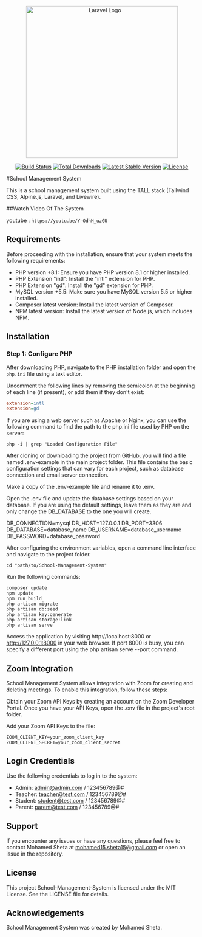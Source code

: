 <p align="center"><a href="https://laravel.com" target="_blank"><img src="https://raw.githubusercontent.com/laravel/art/master/logo-lockup/5%20SVG/2%20CMYK/1%20Full%20Color/laravel-logolockup-cmyk-red.svg" width="400" alt="Laravel Logo"></a></p>

<p align="center">
<a href="https://github.com/laravel/framework/actions"><img src="https://github.com/laravel/framework/workflows/tests/badge.svg" alt="Build Status"></a>
<a href="https://packagist.org/packages/laravel/framework"><img src="https://img.shields.io/packagist/dt/laravel/framework" alt="Total Downloads"></a>
<a href="https://packagist.org/packages/laravel/framework"><img src="https://img.shields.io/packagist/v/laravel/framework" alt="Latest Stable Version"></a>
<a href="https://packagist.org/packages/laravel/framework"><img src="https://img.shields.io/packagist/l/laravel/framework" alt="License"></a>
</p>


#School Management System

This is a school management system built using the TALL stack (Tailwind CSS, Alpine.js, Laravel, and Livewire).

##Watch Video Of The System

youtube : `https://youtu.be/Y-OdhH_uzGU`

## Requirements

Before proceeding with the installation, ensure that your system meets the following requirements:

- PHP version +8.1: Ensure you have PHP version 8.1 or higher installed.
- PHP Extension "intl": Install the "intl" extension for PHP.
- PHP Extension "gd": Install the "gd" extension for PHP.
- MySQL version +5.5: Make sure you have MySQL version 5.5 or higher installed.
- Composer latest version: Install the latest version of Composer.
- NPM latest version: Install the latest version of Node.js, which includes NPM.

## Installation

### Step 1: Configure PHP

After downloading PHP, navigate to the PHP installation folder and open the `php.ini` file using a text editor.

Uncomment the following lines by removing the semicolon at the beginning of each line (if present), or add them if they don't exist:

```ini
extension=intl
extension=gd
```
If you are using a web server such as Apache or Nginx, you can use the following command to find the path to the php.ini file used by PHP on the server:

```
php -i | grep "Loaded Configuration File"
```

After cloning or downloading the project from GitHub, you will find a file named .env-example in the main project folder. This file contains the basic configuration settings that can vary for each project, such as database connection and email server connection.

Make a copy of the .env-example file and rename it to .env.

Open the .env file and update the database settings based on your database. If you are using the default settings, leave them as they are and only change the DB_DATABASE to the one you will create.

DB_CONNECTION=mysql
DB_HOST=127.0.0.1
DB_PORT=3306
DB_DATABASE=database_name
DB_USERNAME=database_username
DB_PASSWORD=database_password

After configuring the environment variables, open a command line interface and navigate to the project folder.

```
cd "path/to/School-Management-System"
```

Run the following commands:
```
composer update
npm update
npm run build
php artisan migrate
php artisan db:seed
php artisan key:generate
php artisan storage:link
php artisan serve
```
Access the application by visiting http://localhost:8000 or http://127.0.0.1:8000 in your web browser. If port 8000 is busy, you can specify a different port using the php artisan serve --port command.

## Zoom Integration
School Management System allows integration with Zoom for creating and deleting meetings. To enable this integration, follow these steps:

Obtain your Zoom API Keys by creating an account on the Zoom Developer Portal.
Once you have your API Keys, open the .env file in the project's root folder.

Add your Zoom API Keys to the file:

```
ZOOM_CLIENT_KEY=your_zoom_client_key
ZOOM_CLIENT_SECRET=your_zoom_client_secret
```


## Login Credentials

Use the following credentials to log in to the system:

- Admin: admin@admin.com / 123456789@#
- Teacher: teacher@test.com / 123456789@#
- Student: student@test.com / 123456789@#
- Parent: parent@test.com / 123456789@#
  
## Support

If you encounter any issues or have any questions, please feel free to contact Mohamed Sheta at mohamed15.sheta15@gmail.com or open an issue in the repository.

## License

This project School-Management-System is licensed under the MIT License. See the LICENSE file for details.

## Acknowledgements

School Management System was created by Mohamed Sheta.



